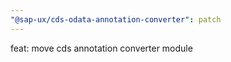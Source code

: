 ```yaml
---
"@sap-ux/cds-odata-annotation-converter": patch
---
```


feat: move cds annotation converter module
